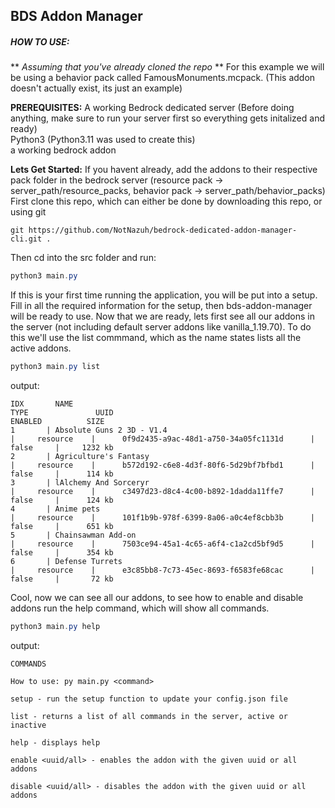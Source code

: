 ## BDS Addon Manager
##### HOW TO USE:
** _Assuming that you've already cloned the repo_ **
For this example we will be using a behavior pack called FamousMonuments.mcpack. (This addon doesn't actually exist, its just an example)

**PREREQUISITES:**
A working Bedrock dedicated server (Before doing anything, make sure to run your server first so everything gets initalized and ready) <br/>
Python3 (Python3.11 was used to create this)<br/>
a working bedrock addon<br/>

**Lets Get Started:**
If you havent already, add the addons to their respective pack folder in the bedrock server (resource pack -> server_path/resource_packs, behavior pack -> server_path/behavior_packs)  
First clone this repo, which can either be done by downloading this repo, or using git  
```git
git https://github.com/NotNazuh/bedrock-dedicated-addon-manager-cli.git .
```
Then cd into the src folder and run:
```powershell
python3 main.py
```
If this is your first time running the application, you will be put into a setup.
Fill in all the required information for the setup, then bds-addon-manager will be ready to use.
Now that we are ready, lets first see all our addons in the server (not including default server addons like vanilla_1.19.70).
To do this we'll use the list commmand, which as the name states lists all the active addons.
```powershell
python3 main.py list
```
output:
```
IDX       NAME                                                               TYPE               UUID                                            ENABLED          SIZE
1       | Absolute Guns 2 3D - V1.4                                    |     resource    |      0f9d2435-a9ac-48d1-a750-34a05fc1131d      |      false     |     1232 kb
2       | Agriculture's Fantasy                                        |     resource    |      b572d192-c6e8-4d3f-80f6-5d29bf7bfbd1      |      false     |      114 kb
3       | lAlchemy And Sorceryr                                        |     resource    |      c3497d23-d8c4-4c00-b892-1dadda11ffe7      |      false     |      124 kb
4       | Anime pets                                                   |     resource    |      101f1b9b-978f-6399-8a06-a0c4ef8cbb3b      |      false     |      651 kb
5       | Chainsawman Add-on                                           |     resource    |      7503ce94-45a1-4c65-a6f4-c1a2cd5bf9d5      |      false     |      354 kb
6       | Defense Turrets                                              |     resource    |      e3c85bb8-7c73-45ec-8693-f6583fe68cac      |      false     |       72 kb
```

Cool, now we can see all our addons, to see how to enable and disable addons run the help command, which will show all commands.  
```powershell
python3 main.py help
```
output:
```
COMMANDS

How to use: py main.py <command>

setup - run the setup function to update your config.json file

list - returns a list of all commands in the server, active or inactive

help - displays help

enable <uuid/all> - enables the addon with the given uuid or all addons

disable <uuid/all> - disables the addon with the given uuid or all addons
```
